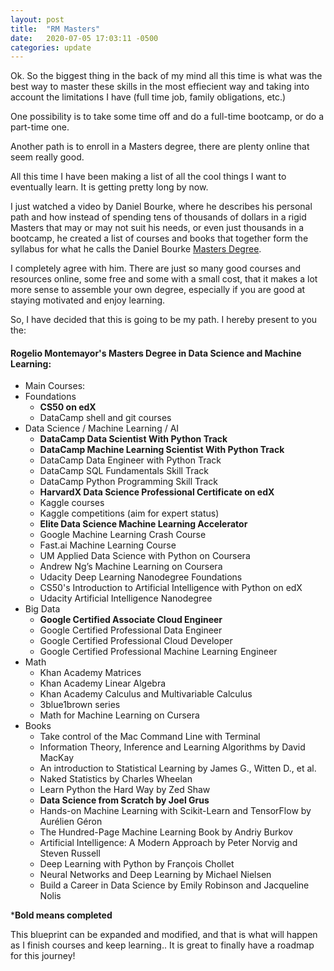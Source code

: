 ```yaml
---
layout: post
title:  "RM Masters"
date:   2020-07-05 17:03:11 -0500
categories: update
---
```

Ok. So the biggest thing in the back of my mind all this time is what was the best way to master these skills in the most effiecient way and taking into account the limitations I have (full time job, family obligations, etc.)

One possibility is to take some time off and do a full-time bootcamp, or do a part-time one. 

Another path is to enroll in a Masters degree, there are plenty online that seem really good.

All this time I have been making a list of all the cool things I want to eventually learn. It is getting pretty long by now.

I just watched a video by Daniel Bourke, where he describes his personal path and how instead of spending tens of thousands of dollars in a rigid Masters that may or may not suit his needs, or even just thousands in a bootcamp, he created a list of courses and books that together form the syllabus for what he calls the Daniel Bourke [Masters Degree][danbourke].

I completely agree with him. There are just so many good courses and resources online, some free and some with a small cost, that it makes a lot more sense to assemble your own degree, especially if you are good at staying motivated and enjoy learning.

So, I have decided that this is going to be my path. I hereby present to you the:

#### Rogelio Montemayor's Masters Degree in Data Science and Machine Learning:

* Main Courses:
* Foundations
	* **CS50 on edX**
	* DataCamp shell and git courses
* Data Science / Machine Learning / AI
	* **DataCamp Data Scientist With Python Track**
	* **DataCamp Machine Learning Scientist With Python Track**
	* DataCamp Data Engineer with Python Track
	* DataCamp SQL Fundamentals Skill Track
	* DataCamp Python Programming Skill Track
	* **HarvardX Data Science Professional Certificate on edX**
	* Kaggle courses 
	* Kaggle competitions (aim for expert status)
	* **Elite Data Science Machine Learning Accelerator**
	* Google Machine Learning Crash Course
	* Fast.ai Machine Learning Course
	* UM Applied Data Science with Python on Coursera
	* Andrew Ng’s Machine Learning on Coursera
	* Udacity Deep Learning Nanodegree Foundations
	* CS50's Introduction to Artificial Intelligence with Python on edX
	* Udacity Artificial Intelligence Nanodegree
* Big Data
	* **Google Certified Associate Cloud Engineer**
	* Google Certified Professional Data Engineer
	* Google Certified Professional Cloud Developer
	* Google Certified Professional Machine Learning Engineer
* Math
	* Khan Academy Matrices
	* Khan Academy Linear Algebra
	* Khan Academy Calculus and Multivariable Calculus
	* 3blue1brown series 
	* Math for Machine Learning on Cursera
* Books
	* Take control of the Mac Command Line with Terminal
	* Information Theory, Inference and Learning Algorithms by David MacKay
	* An introduction to Statistical Learning by James G., Witten D., et al.
	* Naked Statistics by Charles Wheelan
	* Learn Python the Hard Way by Zed Shaw
	* **Data Science from Scratch by Joel Grus**
	* Hands-on Machine Learning with Scikit-Learn and TensorFlow by Aurélien Géron
	* The Hundred-Page Machine Learning Book by Andriy Burkov
	* Artificial Intelligence: A Modern Approach by Peter Norvig and Steven Russell
	* Deep Learning with Python by François Chollet
	* Neural Networks and Deep Learning by Michael Nielsen
	* Build a Career in Data Science by Emily Robinson and Jacqueline Nolis

***Bold means completed**

This blueprint can be expanded and modified, and that is what will happen as I finish courses and keep learning.. It is great to finally have a roadmap for this journey!

[danbourke]: https://www.mrdbourke.com/aimastersdegree/

 